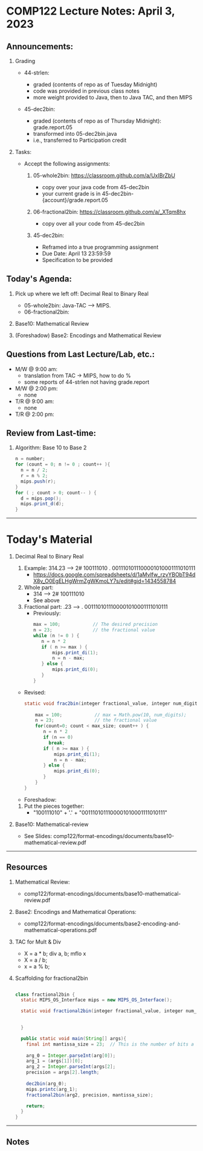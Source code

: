 # COMP122 Lecture Notes: April 3, 2023

## Announcements:
   1. Grading
      - 44-strlen:
          - graded (contents of repo as of Tuesday Midnight)
          - code was provided in previous class notes
          - more weight provided to Java, then to Java TAC, and then MIPS

      - 45-dec2bin:
          - graded (contents of repo as of Thursday Midnight): grade.report.05
          - transformed into 05-dec2bin.java
          - i.e., transferred to Participation credit

   1. Tasks:
      - Accept the following assignments:
        1. 05-whole2bin: https://classroom.github.com/a/UxIBrZbU
           - copy over your java code from 45-dec2bin
           - your current grade is in 45-dec2bin-{account}/grade.report.05

        1. 06-fractional2bin: https://classroom.github.com/a/_XTqm8hx
           - copy over all your code from 45-dec2bin

        1. 45-dec2bin:
           - Reframed into a true programming assignment
           - Due Date: April 13 23:59:59
           - Specification to be provided

## Today's Agenda:
   1. Pick up where we left off:  Decimal Real to Binary Real
      - 05-whole2bin:  Java-TAC --> MIPS.
      - 06-fractional2bin:

   1. Base10: Mathematical Review
   1. (Foreshadow) Base2: Encodings and Mathematical Review


## Questions from Last Lecture/Lab, etc.:
   * M/W @ 9:00 am: 
      - translation from TAC -> MIPS, how to do %
      - some reports of 44-strlen not having grade.report
   * M/W @ 2:00 pm: 
     - none
   * T/R @ 9:00 am: 
     - none
   * T/R @ 2:00 pm: 


## Review from Last-time:

   1. Algorithm: Base 10 to Base 2
      ```java
      n = number;
      for (count = 0; n != 0 ; count++ ){
        n = n / 2;
        r = n % 2;
        mips.push(r);
      }
      for ( ; count > 0; count-- ) {
        d = mips.pop();
        mips.print_d(d);
      }
      ```

---
# Today's Material

  1. Decimal Real to Binary Real 
      1. Example:   314.23 -->  2# 100111010 . 0011101011100001010001111010111
         - https://docs.google.com/spreadsheets/d/1aMvlfw_rzvYBObT94dX8v_O0EgELHgWrmZgWKmoLY7s/edit#gid=1434558784
      1. Whole part:  
         - 314 --> 2# 100111010
         - See above
      1. Fractional part: .23 --> . 0011101011100001010001111010111
         - Previously:
           ```java
           max = 100;            // The desired precision
           n = 23;               // the fractional value
           while (n != 0 ) {
              n = n * 2
              if ( n >= max ) {
                  mips.print_di(1);
                  n = n - max; 
              } else {
                  mips.print_di(0);
              }
           }
           ```

        - Revised:
          ```java
          static void frac2bin(integer fractional_value, integer num_digits, int max_size) {
  
              max = 100;            // max = Math.pow(10, num_digits);
              n = 23;               // the fractional value
              for(count=0; count < max_size; count++ ) {
                 n = n * 2
                 if (n == 0) 
                   break;
                 if ( n >= max ) {
                     mips.print_di(1);
                     n = n - max; 
                 } else {
                     mips.print_di(0);
                 }
              }
          }
          ```
       - Foreshadow:  


      1. Put the pieces together:
         - "100111010" + '.' + "0011101011100001010001111010111"

   1. Base10: Mathematical-review
      - See Slides: comp122/format-encodings/documents/base10-mathematical-review.pdf
 

---
## Resources

  1. Mathematical Review: 
     - comp122/format-encodings/documents/base10-mathematical-review.pdf

  1. Base2: Encodings and Mathematical Operations: 
     - comp122/format-encodings/documents/base2-encoding-and-mathematical-operations.pdf

  1. TAC for Mult & Div
     - X = a * b;   div a, b;  mflo x
     - X = a / b;
     - x = a % b;

  1. Scaffolding for fractional2bin

     ```java

     class fractional2bin {
       static MIPS_OS_Interface mips = new MIPS_OS_Interface();
     
       static void fractional2bin(integer fractional_value, integer num_digits, int max_size) {
     
       
       }
     
       public static void main(String[] args){
         final int mantissa_size = 23;  // This is the number of bits a binary32 mantissa
      
         arg_0 = Integer.parseInt(arg[0]);
         arg_1 = (args[1])[0];
         arg_2 = Integer.parseInt(args[2];
         precision = args[2].length;
      
         dec2bin(arg_0);
         mips.printc(arg_1);
         fractional2bin(arg2, precision, mantissa_size);
     
         return;
       } 
     }
     ```  


---
## Notes
<!-- This section is for students to place their notes -->


